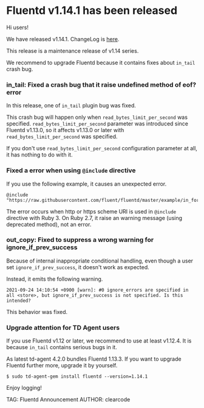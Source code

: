 # Fluentd v1.14.1 has been released

Hi users!

We have released v1.14.1. ChangeLog is [here](https://github.com/fluent/fluentd/blob/master/CHANGELOG.md#release-v1141---20210929).

This release is a maintenance release of v1.14 series.

We recommend to upgrade Fluentd because it contains fixes about `in_tail` crash bug.

### in_tail: Fixed a crash bug that it raise undefined method of eof? error

In this release, one of `in_tail` plugin bug was fixed.

This crash bug will happen only when `read_bytes_limit_per_second` was specified.
`read_bytes_limit_per_second` parameter was introduced since Fluentd v1.13.0, so 
it affects v1.13.0 or later with `read_bytes_limit_per_second` was specified.

If you don't use `read_bytes_limit_per_second` configuration parameter at all, it has nothing to do with it.

### Fixed a error when using `@include` directive

If you use the following example, it causes an unexpected error.

```
@include "https://raw.githubusercontent.com/fluent/fluentd/master/example/in_forward.conf"
```

The error occurs when http or https scheme URI is used in `@include` directive with Ruby 3.
On Ruby 2.7, it raise an warning message (using deprecated method), not an error.

### out_copy: Fixed to suppress a wrong warning for ignore\_if\_prev\_success

Because of internal inappropriate conditional handling, even though
a user set `ignore_if_prev_success`, it doesn't work as expected.

Instead, it emits the following warning.

```
2021-09-24 14:10:54 +0900 [warn]: #0 ignore_errors are specified in all <store>, but ignore_if_prev_success is not specified. Is this intended?
```

This behavior was fixed.

### Upgrade attention for TD Agent users

If you use Fluentd v1.12 or later, we recommend to use at least v1.12.4.
It is because `in_tail` contains serious bugs in it.

As latest td-agent 4.2.0 bundles Fluentd 1.13.3.
If you want to upgrade Fluentd further more, upgrade it by yourself.

```
$ sudo td-agent-gem install fluentd --version=1.14.1
```

Enjoy logging!

TAG: Fluentd Announcement
AUTHOR: clearcode
